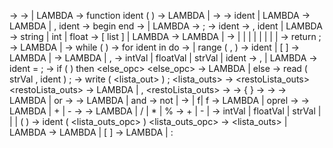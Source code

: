 <prog> -> <funcao> <RestoFuncoes>
<RestoFuncoes> -> <funcao> <RestoFuncoes> | LAMBDA
<funcao> -> function ident ( <params> ) <tipoResultado> <corpo>
<tipoResultado> -> LAMBDA | -> <tipo>
<params> -> <tipo> ident <restoParams> | LAMBDA
<restoParams> -> LAMBDA | , <tipo> ident <restoParams> 
<corpo> -> begin <declaracoes> <calculo> end
<declaracoes> -> <declara> <declaracoes> | LAMBDA
<declara> -> <tipo> <idents> ;
<idents> -> ident <restoIdents> 
<restoIdents> -> , ident <restoIdents> | LAMBDA 
<tipo> -> string <opcLista> | int <opcLista> | float <opcLista> 
<opcLista> -> [ list ] | LAMBDA
<calculo> -> LAMBDA | <com> <calculo>
<com> -> <atrib> | <if> | <leitura> | <escrita> | <bloco> | <for> | <while> | <retorna> | <call> 
<retorna> -> return <expOpc> ;
<expOpc> -> LAMBDA | <exp>
<while> -> while ( <exp> ) <com>
<for> -> for ident in <range> do <com>
<range> -> <lista> | range ( <exp> , <exp> <opcRange> )
<lista> -> ident <opcIndice> | [ <elemLista> ]
<elemLista> -> LAMBDA | <elem> <restoElemLista>
<restoElemLista> -> LAMBDA | , <elem> <restoElemLista>
<elem> -> intVal | floatVal | strVal | ident 
<opcRange> -> , <exp> | LAMBDA
<atrib> -> ident <opcIndice> = <exp> ;
<if> -> if ( <exp> ) then <com> <else_opc>
<else_opc> -> LAMBDA | else <com> 
<leitura> -> read ( strVal , ident ) ;
<escrita> -> write ( <lista_out> ) ;
<lista_outs> -> <out> <restoLista_outs>
<restoLista_outs> -> LAMBDA | , <out> <restoLista_outs>
<out> -> <exp>
<bloco> -> { <calculo> }
<exp> -> <disj>
<disj> -> <conj> <restoDisj>
<restoDisj> -> LAMBDA | or <conj> <restoDisj>
<conj> -> <nao> <restoConj>
<restoConj> -> LAMBDA | and <nao> <restoConj>
<nao> -> not <nao> | <rel>
<rel> -> <soma> <restoRel>| f| f
<restoRel> -> LAMBDA | oprel <soma>
<soma> -> <mult> <restoSoma>
<restoSoma> -> LAMBDA | + <mult> <restoSoma> | - <mult> <restoSoma>
<mult> -> <uno> <restoMult>
<restoMult> -> LAMBDA | / <uno> <restoMult> | * <uno> <restoMult> | % <uno> <restoMult>
<uno> -> + <uno> | - <uno> | <folha>
<folha> -> intVal | floatVal | strVal | <call> | <lista> | ( <exp> ) 
<call> -> ident ( <lista_outs_opc> )
<lista_outs_opc> -> <lista_outs> | LAMBDA
<opcIndice> -> LAMBDA | [ <exp> <restoElem> ]
<restoElem> -> LAMBDA | : <exp>

